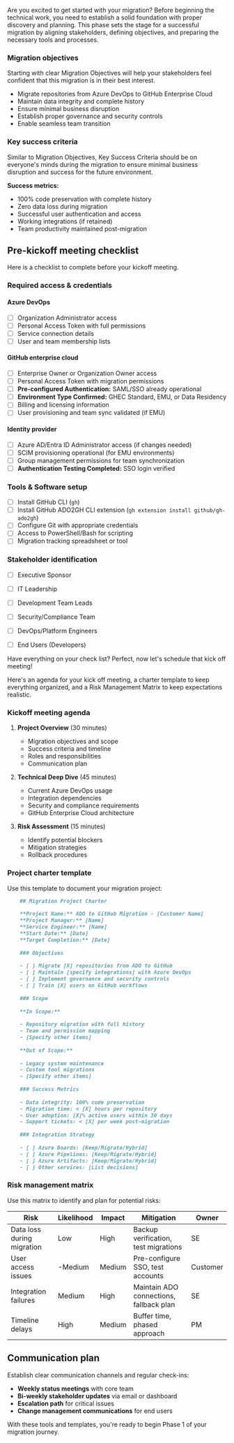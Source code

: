 Are you excited to get started with your migration?  Before beginning the technical work, you need to establish a solid foundation with proper discovery and planning. This phase sets the stage for a successful migration by aligning stakeholders, defining objectives, and preparing the necessary tools and processes.

### Migration objectives

Starting with clear Migration Objectives will help your stakeholders feel confident that this migration is in their best interest. 

- Migrate repositories from Azure DevOps to GitHub Enterprise Cloud
- Maintain data integrity and complete history
- Ensure minimal business disruption
- Establish proper governance and security controls
- Enable seamless team transition

### Key success criteria

Similar to Migration Objectives, Key Success Criteria should be on everyone's minds during the migration to ensure minimal business disruption and success for the future environment.

**Success metrics:**
- 100% code preservation with complete history
- Zero data loss during migration
- Successful user authentication and access
- Working integrations (if retained)
- Team productivity maintained post-migration

## Pre-kickoff meeting checklist

Here is a checklist to complete before your kickoff meeting.

### Required access & credentials

#### Azure DevOps

- [ ] Organization Administrator access
- [ ] Personal Access Token with full permissions
- [ ] Service connection details
- [ ] User and team membership lists

#### GitHub enterprise cloud

- [ ] Enterprise Owner or Organization Owner access
- [ ] Personal Access Token with migration permissions
- [ ] **Pre-configured Authentication:** SAML/SSO already operational
- [ ] **Environment Type Confirmed:** GHEC Standard, EMU, or Data Residency
- [ ] Billing and licensing information
- [ ] User provisioning and team sync validated (if EMU)

#### Identity provider

- [ ] Azure AD/Entra ID Administrator access (if changes needed)
- [ ] SCIM provisioning operational (for EMU environments)
- [ ] Group management permissions for team synchronization
- [ ] **Authentication Testing Completed:** SSO login verified

### Tools & Software setup

- [ ] Install GitHub CLI (`gh`)
- [ ] Install GitHub ADO2GH CLI extension (`gh extension install github/gh-ado2gh`)
- [ ] Configure Git with appropriate credentials
- [ ] Access to PowerShell/Bash for scripting
- [ ] Migration tracking spreadsheet or tool

### Stakeholder identification

- [ ] Executive Sponsor
- [ ] IT Leadership
- [ ] Development Team Leads
- [ ] Security/Compliance Team
- [ ] DevOps/Platform Engineers
- [ ] End Users (Developers)


Have everything on your check list? Perfect, now let's schedule that kick off meeting! 

Here's an agenda for your kick off meeting, a charter template to keep everything organized, and a Risk Management Matrix to keep expectations realistic.

### Kickoff meeting agenda

1. **Project Overview** (30 minutes)

   - Migration objectives and scope
   - Success criteria and timeline
   - Roles and responsibilities
   - Communication plan

1. **Technical Deep Dive** (45 minutes)

   - Current Azure DevOps usage
   - Integration dependencies
   - Security and compliance requirements
   - GitHub Enterprise Cloud architecture

1. **Risk Assessment** (15 minutes)
   - Identify potential blockers
   - Mitigation strategies
   - Rollback procedures

### Project charter template

Use this template to document your migration project:

```md
    ## Migration Project Charter
    
    **Project Name:** ADO to GitHub Migration - [Customer Name]
    **Project Manager:** [Name]
    **Service Engineer:** [Name]
    **Start Date:** [Date]
    **Target Completion:** [Date]
    
    ### Objectives
    
    - [ ] Migrate [X] repositories from ADO to GitHub
    - [ ] Maintain [specify integrations] with Azure DevOps
    - [ ] Implement governance and security controls
    - [ ] Train [X] users on GitHub workflows
    
    ### Scope
    
    **In Scope:**
    
    - Repository migration with full history
    - Team and permission mapping
    - [Specify other items]
    
    **Out of Scope:**
    
    - Legacy system maintenance
    - Custom tool migrations
    - [Specify other items]
    
    ### Success Metrics
    
    - Data integrity: 100% code preservation
    - Migration time: < [X] hours per repository
    - User adoption: [X]% active users within 30 days
    - Support tickets: < [X] per week post-migration
    
    ### Integration Strategy
    
    - [ ] Azure Boards: [Keep/Migrate/Hybrid]
    - [ ] Azure Pipelines: [Keep/Migrate/Hybrid]
    - [ ] Azure Artifacts: [Keep/Migrate/Hybrid]
    - [ ] Other services: [List decisions]
```

### Risk management matrix
Use this matrix to identify and plan for potential risks:

| Risk                       | Likelihood | Impact | Mitigation                              | Owner    |
| -------------------------- | ---------- | ------ | --------------------------------------- | -------- |
| Data loss during migration | Low        | High   | Backup verification, test migrations    | SE       |
| User access issues         | -Medium    | Medium | Pre-configure SSO, test accounts        | Customer |
| Integration failures       | Medium     | High   | Maintain ADO connections, fallback plan | SE       |
| Timeline delays            | High       | Medium | Buffer time, phased approach            | PM       |

## Communication plan

Establish clear communication channels and regular check-ins:

- **Weekly status meetings** with core team
- **Bi-weekly stakeholder updates** via email or dashboard
- **Escalation path** for critical issues
- **Change management communications** for end users

With these tools and templates, you're ready to begin Phase 1 of your migration journey.
